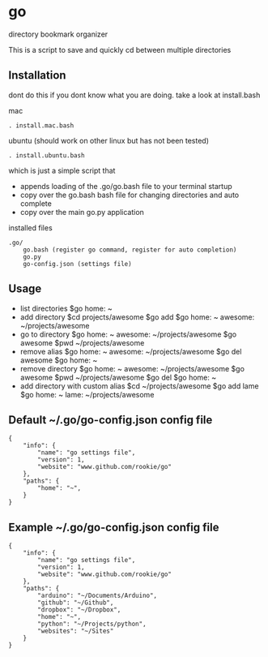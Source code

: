 go
=============

directory bookmark organizer

This is a script to save and quickly cd between multiple directories

Installation
------------

dont do this if you dont know what you are doing. take a look at install.bash

mac

    . install.mac.bash

ubuntu (should work on other linux but has not been tested)

    . install.ubuntu.bash

which is just a simple script that

* appends loading of the .go/go.bash file to your terminal startup
* copy over the go.bash bash file for changing directories and auto complete
* copy over the main go.py application

installed files

    .go/
        go.bash (register go command, register for auto completion)
        go.py
        go-config.json (settings file)
    

Usage
-----
* list directories
        $go
        home: ~
* add directory
        $cd projects/awesome
        $go add
        $go
        home: ~
        awesome: ~/projects/awesome
* go to directory
        $go
        home: ~
        awesome: ~/projects/awesome
        $go awesome
        $pwd
        ~/projects/awesome
* remove alias
        $go
        home: ~
        awesome: ~/projects/awesome
        $go del awesome
        $go
        home: ~
* remove directory
        $go
        home: ~
        awesome: ~/projects/awesome
        $go awesome
        $pwd
        ~/projects/awesome
        $go del
        $go
        home: ~
* add directory with custom alias
        $cd ~/projects/awesome
        $go add lame
        $go
        home: ~
        lame: ~/projects/awesome

Default ~/.go/go-config.json config file
----------------------------

    {
        "info": {
            "name": "go settings file",
            "version": 1,
            "website": "www.github.com/rookie/go"
        },
        "paths": {
            "home": "~",
        }
    }

Example ~/.go/go-config.json config file
----------------------------

    {
        "info": {
            "name": "go settings file",
            "version": 1,
            "website": "www.github.com/rookie/go"
        },
        "paths": {
            "arduino": "~/Documents/Arduino",
            "github": "~/Github",
            "dropbox": "~/Dropbox",
            "home": "~",
            "python": "~/Projects/python",
            "websites": "~/Sites"
        }
    }
